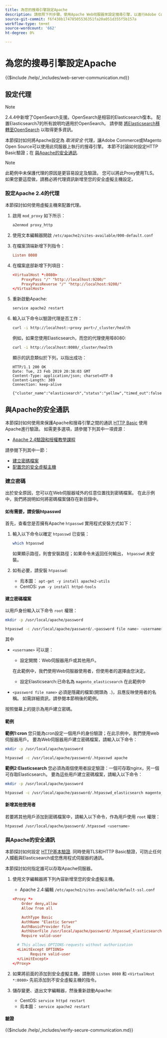 ```yaml
---
title: 為您的搜尋引擎設定Apache
description: 請依照下列步驟，使用Apache Web伺服器來設定搜尋引擎，以進行Adobe Commerce和Magento Open Source的內部部署安裝。
source-git-commit: f6f438b17478505536351fa20a051d355f5b157a
workflow-type: tm+mt
source-wordcount: '662'
ht-degree: 0%

---
```



# 為您的搜尋引擎設定Apache

{{$include /help/_includes/web-server-communication.md}}

## 設定代理

>[!NOTE]
>
>2.4.4中新增了OpenSearch支援。OpenSearch是相容的Elasticsearch復本。 配置Elasticsearch7的所有說明均適用於OpenSearch。 請參閱 [將Elasticsearch移轉至OpenSearch](../../../upgrade/prepare/opensearch-migration.md) 以取得更多資訊。

本節探討如何將Apache設定為 *取消安全* 代理，讓Adobe Commerce或Magento Open Source可以使用此伺服器上執行的搜尋引擎。 本節不討論如何設定HTTP Basic驗證；在 [與Apache的安全通訊](#secure-communication-with-apache).

>[!NOTE]
>
>此範例中未保護代理的原因是更容易設定及驗證。 您可以將此Proxy使用TLS。 如果您要這麼做，請務必將代理資訊新增至您的安全虛擬主機設定。

### 設定Apache 2.4的代理

本節探討如何使用虛擬主機來配置代理。

1. 啟用 `mod_proxy` 如下所示：

   ```bash
   a2enmod proxy_http
   ```

1. 使用文本編輯器開啟 `/etc/apache2/sites-available/000-default.conf`
1. 在檔案頂端新增下列指令：

   ```conf
   Listen 8080
   ```

1. 在檔案底部新增下列項目：

   ```conf
   <VirtualHost *:8080>
       ProxyPass "/" "http://localhost:9200/"
       ProxyPassReverse "/" "http://localhost:9200/"
   </VirtualHost>
   ```

1. 重新啟動Apache:

   ```bash
   service apache2 restart
   ```

1. 輸入以下命令以驗證代理是否工作：

   ```bash
   curl -i http://localhost:<proxy port>/_cluster/health
   ```

   例如，如果您使用Elasticsearch，而您的代理使用埠8080:

   ```bash
   curl -i http://localhost:8080/_cluster/health
   ```

   顯示的訊息類似於下列，以指出成功：

   ```terminal
   HTTP/1.1 200 OK
   Date: Tue, 23 Feb 2019 20:38:03 GMT
   Content-Type: application/json; charset=UTF-8
   Content-Length: 389
   Connection: keep-alive
   
   {"cluster_name":"elasticsearch","status":"yellow","timed_out":false,"number_of_nodes":1,"number_of_data_nodes":1,"active_primary_shards":5,"active_shards":5,"relocating_shards":0,"initializing_shards":0,"unassigned_shards":5,"delayed_unassigned_shards":0,"number_of_pending_tasks":0,"number_of_in_flight_fetch":0,"task_max_waiting_in_queue_millis":0,"active_shards_percent_as_number":50.0}
   ```

## 與Apache的安全通訊

本節探討如何使用來保護Apache和搜尋引擎之間的通訊 [HTTP Basic](https://datatracker.ietf.org/doc/html/rfc2617) 使用Apache進行驗證。 如需更多選項，請參閱下列其中一項資源：

* [Apache 2.4驗證和授權教學課程](https://httpd.apache.org/docs/2.4/howto/auth.html)

請參閱下列其中一節：

* [建立密碼檔案](#create-a-password)
* [配置您的安全虛擬主機](#secure-communication-with-apache)

### 建立密碼

出於安全原因，您可以在Web伺服器域外的任意位置找到密碼檔案。 在此示例中，我們將說明如何將密碼檔案儲存在新目錄中。

#### 如有需要，請安裝htpasswd

首先，查看您是否擁有Apache `htpasswd` 實用程式安裝方式如下：

1. 輸入以下命令以確定 `htpasswd` 已安裝：

   ```bash
   which htpasswd
   ```

   如果顯示路徑，則會安裝路徑；如果命令未返回任何輸出， `htpasswd` 未安裝。

1. 如有必要，請安裝 `htpasswd`:

   * 烏本圖： `apt-get -y install apache2-utils`
   * CentOS: `yum -y install httpd-tools`

#### 建立密碼檔案

以用戶身份輸入以下命令 `root` 權限：

```bash
mkdir -p /usr/local/apache/password
```

```bash
htpasswd -c /usr/local/apache/password/.<password file name> <username>
```

其中

* `<username>` 可以是：

   * 設定開關：Web伺服器用戶或其他用戶。

   在此範例中，我們使用Web伺服器使用者，但使用者的選擇由您決定。

   * 設定Elasticsearch:已命名為 `magento_elasticsearch` 在此範例中


* `<password file name>` 必須是隱藏的檔案(開頭為 `.`)，且應反映使用者的名稱。 如需詳細資訊，請參閱本節稍後的範例。

按照螢幕上的提示為用戶建立密碼。

#### 範例

**範例1:cron**
您只能為cron設定一個用戶的身份驗證；在此示例中，我們使用web伺服器用戶。 要為Web伺服器用戶建立密碼檔案，請輸入以下命令：

```bash
mkdir -p /usr/local/apache/password
```

```bash
htpasswd -c /usr/local/apache/password/.htpasswd apache
```

**範例2:Elasticsearch**
您必須為兩個使用者設定驗證：一個可存取nginx，另一個可存取Elasticsearch。 要為這些用戶建立密碼檔案，請輸入以下命令：

```bash
mkdir -p /usr/local/apache/password
```

```bash
htpasswd -c /usr/local/apache/password/.htpasswd_elasticsearch magento_elasticsearch
```

#### 新增其他使用者

若要將其他用戶添加到密碼檔案中，請輸入以下命令，作為用戶使用 `root` 權限：

```bash
htpasswd /usr/local/apache/password/.htpasswd <username>
```

### 與Apache的安全通訊

本節探討如何設定 [HTTP基本驗證](https://httpd.apache.org/docs/2.2/howto/auth.html). 同時使用TLS和HTTP Basic驗證，可防止任何人攔截與Elasticsearch或您應用程式伺服器的通訊。

本節探討如何指定誰可以存取Apache伺服器。

1. 使用文字編輯器將下列內容新增至您的安全虛擬主機。

   * Apache 2.4:編輯 `/etc/apache2/sites-available/default-ssl.conf`

   ```conf
   <Proxy *>
       Order deny,allow
       Allow from all
   
       AuthType Basic
       AuthName "Elastic Server"
       AuthBasicProvider file
       AuthUserFile /usr/local/apache/password/.htpasswd_elasticsearch
       Require valid-user
   
     # This allows OPTIONS-requests without authorization
     <LimitExcept OPTIONS>
           Require valid-user
     </LimitExcept>
   </Proxy>
   ```

1. 如果將前面的添加到安全虛擬主機，請刪除 `Listen 8080` 和 `<VirtualHost *:8080>` 先前添加到不安全虛擬主機的指令。

1. 儲存變更、退出文字編輯器，然後重新啟動Apache:

   * CentOS: `service httpd restart`
   * 烏本圖： `service apache2 restart`

#### 驗證

{{$include /help/_includes/verify-secure-communication.md}}
